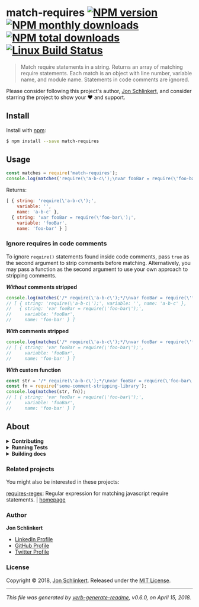 # match-requires [![NPM version](https://img.shields.io/npm/v/match-requires.svg?style=flat)](https://www.npmjs.com/package/match-requires) [![NPM monthly downloads](https://img.shields.io/npm/dm/match-requires.svg?style=flat)](https://npmjs.org/package/match-requires) [![NPM total downloads](https://img.shields.io/npm/dt/match-requires.svg?style=flat)](https://npmjs.org/package/match-requires) [![Linux Build Status](https://img.shields.io/travis/jonschlinkert/match-requires.svg?style=flat&label=Travis)](https://travis-ci.org/jonschlinkert/match-requires)

> Match require statements in a string. Returns an array of matching require statements. Each match is an object with line number, variable name, and module name. Statements in code comments are ignored.

Please consider following this project's author, [Jon Schlinkert](https://github.com/jonschlinkert), and consider starring the project to show your :heart: and support.

## Install

Install with [npm](https://www.npmjs.com/):

```sh
$ npm install --save match-requires
```

## Usage

```js
const matches = require('match-requires');
console.log(matches('require(\'a-b-c\');\nvar fooBar = require(\'foo-bar\');'));
```

Returns:

```js
[ { string: 'require(\'a-b-c\');', 
    variable: '', 
    name: 'a-b-c' },
  { string: 'var fooBar = require(\'foo-bar\');',
    variable: 'fooBar',
    name: 'foo-bar' } ]
```

### Ignore requires in code comments

To ignore `require()` statements found inside code comments, pass `true` as the second argument to strip comments before matching. Alternatively, you may pass a function as the second argument to use your own approach to stripping comments.

**_Without_ comments stripped**

```js
console.log(matches('/* require(\'a-b-c\');*/\nvar fooBar = require(\'foo-bar\');')); 
// [ { string: 'require(\'a-b-c\');', variable: '', name: 'a-b-c' },
//   { string: 'var fooBar = require(\'foo-bar\');',
//     variable: 'fooBar',
//     name: 'foo-bar' } ]
```

**_With_ comments stripped**

```js
console.log(matches('/* require(\'a-b-c\');*/\nvar fooBar = require(\'foo-bar\');', true));
// [ { string: 'var fooBar = require(\'foo-bar\');',
//     variable: 'fooBar',
//     name: 'foo-bar' } ]
```

**_With_ custom function**

```js
const str = '/* require(\'a-b-c\');*/\nvar fooBar = require(\'foo-bar\');';
const fn = require('some-comment-stripping-library');
console.log(matches(str, fn));
// [ { string: 'var fooBar = require(\'foo-bar\');',
//     variable: 'fooBar',
//     name: 'foo-bar' } ]
```

## About

<details>
<summary><strong>Contributing</strong></summary>

Pull requests and stars are always welcome. For bugs and feature requests, [please create an issue](../../issues/new).

</details>

<details>
<summary><strong>Running Tests</strong></summary>

Running and reviewing unit tests is a great way to get familiarized with a library and its API. You can install dependencies and run tests with the following command:

```sh
$ npm install && npm test
```

</details>

<details>
<summary><strong>Building docs</strong></summary>

_(This project's readme.md is generated by [verb](https://github.com/verbose/verb-generate-readme), please don't edit the readme directly. Any changes to the readme must be made in the [.verb.md](.verb.md) readme template.)_

To generate the readme, run the following command:

```sh
$ npm install -g verbose/verb#dev verb-generate-readme && verb
```

</details>

### Related projects

You might also be interested in these projects:

[requires-regex](https://www.npmjs.com/package/requires-regex): Regular expression for matching javascript require statements. | [homepage](https://github.com/jonschlinkert/requires-regex "Regular expression for matching javascript require statements.")

### Author

**Jon Schlinkert**

* [LinkedIn Profile](https://linkedin.com/in/jonschlinkert)
* [GitHub Profile](https://github.com/jonschlinkert)
* [Twitter Profile](https://twitter.com/jonschlinkert)

### License

Copyright © 2018, [Jon Schlinkert](https://github.com/jonschlinkert).
Released under the [MIT License](LICENSE).

***

_This file was generated by [verb-generate-readme](https://github.com/verbose/verb-generate-readme), v0.6.0, on April 15, 2018._